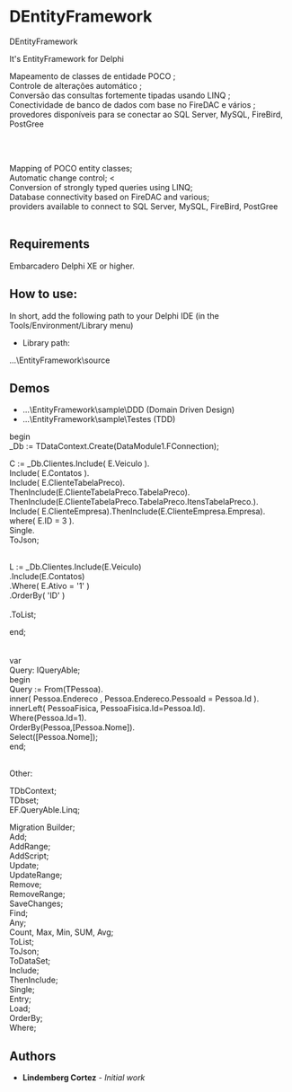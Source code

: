 # DEntityFramework
DEntityFramework

It's EntityFramework for Delphi

Mapeamento de classes de entidade POCO ;<br>
Controle de alterações automático ;<br>
Conversão das consultas fortemente tipadas usando LINQ ;<br>
Conectividade de banco de dados com base no FireDAC e vários ; <br>
provedores disponíveis para se conectar ao SQL Server,  MySQL, FireBird, PostGree<br>

<br><br>

Mapping of POCO entity classes; <br>
Automatic change control; <<br>
Conversion of strongly typed queries using LINQ; <br>
Database connectivity based on FireDAC and various; <br>
providers available to connect to SQL Server, MySQL, FireBird, PostGree<br><br>

## Requirements

Embarcadero Delphi XE or higher.

## How to use:

In short, add the following path to your Delphi IDE (in the Tools/Environment/Library menu)

* Library path:

...\EntityFramework\source

## Demos

* ...\EntityFramework\sample\DDD (Domain Driven Design)
* ...\EntityFramework\sample\Testes (TDD)

begin<br>
    _Db := TDataContext.Create(DataModule1.FConnection);
    
   C :=  _Db.Clientes.Include( E.Veiculo ).<br>
                    Include( E.Contatos ).<br>
                    Include( E.ClienteTabelaPreco).<br>
                        ThenInclude(E.ClienteTabelaPreco.TabelaPreco).                           ThenInclude(E.ClienteTabelaPreco.TabelaPreco.ItensTabelaPreco.).<br>
                    Include( E.ClienteEmpresa).ThenInclude(E.ClienteEmpresa.Empresa).<br>
                    where( E.ID = 3 ).<br>
                    Single.<br>
                    ToJson;<br><br>
                    
                    
   L  := _Db.Clientes.Include(E.Veiculo)<br>
                    .Include(E.Contatos)<br>
                    .Where( E.Ativo = '1' )<br>
                    .OrderBy( 'ID' )<br>                    
                    .ToList; <br>                   
                    
                    

end;                    
<br><br>
var<br>
  Query: IQueryAble;<br>
begin<br>
  Query := From(TPessoa).<br>
                inner( Pessoa.Endereco , Pessoa.Endereco.PessoaId = Pessoa.Id ).<br>
                innerLeft( PessoaFisica, PessoaFisica.Id=Pessoa.Id).<br>
                Where(Pessoa.Id=1).<br>
                OrderBy(Pessoa,[Pessoa.Nome]).<br>
                Select([Pessoa.Nome]);<br>
end;<br><br>

Other:

TDbContext;<br>
TDbset<T>;<br>
EF.QueryAble.Linq;<br>

Migration Builder;<br>
Add;<br>
AddRange;<br>
AddScript;<br>
Update;<br>
UpdateRange;<br>
Remove;<br>
RemoveRange;<br>
SaveChanges;<br>
Find;<br>
Any;<br>
Count, Max, Min, SUM, Avg;<br>
ToList;<br>
ToJson;<br>
ToDataSet;<br>
Include;<br>
ThenInclude;<br>
Single;<br>
Entry;<br>
Load;<br>
OrderBy;<br>
Where;<br>




## Authors

* **Lindemberg Cortez** - *Initial work*
